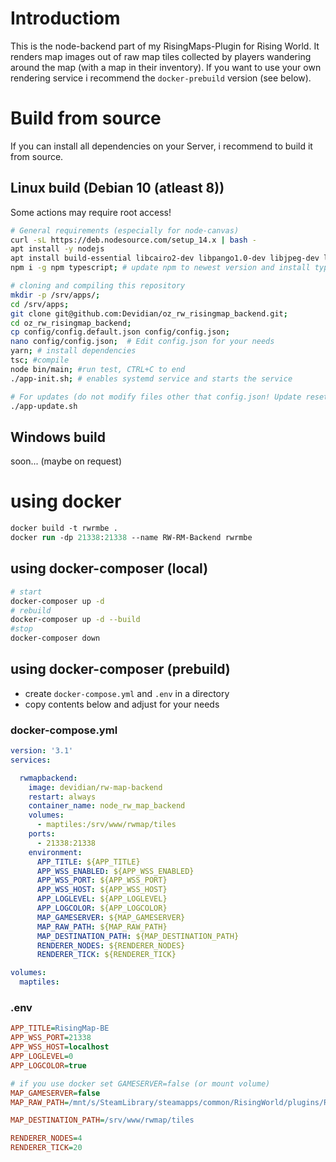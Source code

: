 
# Introductiom
This is the node-backend part of my RisingMaps-Plugin for Rising World. It renders map images out of raw map tiles collected by players wandering around the map (with a map in their inventory).
If you want to use your own rendering service i recommend the `docker-prebuild` version (see below).

# Build from source
If you can install all dependencies on your Server, i recommend to build it from source.

## Linux build (Debian 10 (atleast 8))

Some actions may require root access!

```bash
# General requirements (especially for node-canvas)
curl -sL https://deb.nodesource.com/setup_14.x | bash -
apt install -y nodejs
apt install build-essential libcairo2-dev libpango1.0-dev libjpeg-dev libgif-dev librsvg2-dev git;
npm i -g npm typescript; # update npm to newest version and install typescript compiler

# cloning and compiling this repository
mkdir -p /srv/apps/;
cd /srv/apps;
git clone git@github.com:Devidian/oz_rw_risingmap_backend.git;
cd oz_rw_risingmap_backend;
cp config/config.default.json config/config.json;
nano config/config.json;  # Edit config.json for your needs
yarn; # install dependencies
tsc; #compile
node bin/main; #run test, CTRL+C to end
./app-init.sh; # enables systemd service and starts the service

# For updates (do not modify files other that config.json! Update resets all other changes)
./app-update.sh
```

## Windows build
soon... (maybe on request)

# using docker
```ps
docker build -t rwrmbe .
docker run -dp 21338:21338 --name RW-RM-Backend rwrmbe
```

## using docker-composer (local)

```bash
# start
docker-composer up -d
# rebuild
docker-composer up -d --build
#stop
docker-composer down
```

## using docker-composer (prebuild)
- create `docker-compose.yml` and `.env` in a directory
- copy contents below and adjust for your needs

### docker-compose.yml
```yml
version: '3.1'
services:

  rwmapbackend:
    image: devidian/rw-map-backend
    restart: always
    container_name: node_rw_map_backend
    volumes:
      - maptiles:/srv/www/rwmap/tiles
    ports:
      - 21338:21338
    environment:
      APP_TITLE: ${APP_TITLE}
      APP_WSS_ENABLED: ${APP_WSS_ENABLED}
      APP_WSS_PORT: ${APP_WSS_PORT}
      APP_WSS_HOST: ${APP_WSS_HOST}
      APP_LOGLEVEL: ${APP_LOGLEVEL}
      APP_LOGCOLOR: ${APP_LOGCOLOR}
      MAP_GAMESERVER: ${MAP_GAMESERVER}
      MAP_RAW_PATH: ${MAP_RAW_PATH}
      MAP_DESTINATION_PATH: ${MAP_DESTINATION_PATH}
      RENDERER_NODES: ${RENDERER_NODES}
      RENDERER_TICK: ${RENDERER_TICK}

volumes:
  maptiles:

```
### .env
```ini
APP_TITLE=RisingMap-BE
APP_WSS_PORT=21338
APP_WSS_HOST=localhost
APP_LOGLEVEL=0
APP_LOGCOLOR=true

# if you use docker set GAMESERVER=false (or mount volume)
MAP_GAMESERVER=false
MAP_RAW_PATH=/mnt/s/SteamLibrary/steamapps/common/RisingWorld/plugins/RisingMaps/tiles/

MAP_DESTINATION_PATH=/srv/www/rwmap/tiles

RENDERER_NODES=4
RENDERER_TICK=20
```